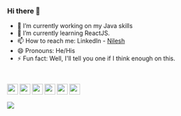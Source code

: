 ### Hi there 👋

<!--
**nilesh-05/nilesh-05** is a ✨ _special_ ✨ repository because its `README.md` (this file) appears on your GitHub profile.

- 👯 I’m looking to collaborate on ...

- 💬 Ask me about any tech stuff going on.
- 🤔 I’m looking for help with ...
  <img align="center" src="https://github-readme-stats.vercel.app/api/top-langs/?username=nilesh-05&theme=light&hide_langs_below=1" />
Here are some ideas to get you started:
-->



- 🔭 I’m currently working on my Java skills
- 🌱 I’m currently learning ReactJS.
- 📫 How to reach me: LinkedIn - [Nilesh](https://www.linkedin.com/in/nileshsharma56) 
- 😄 Pronouns: He/His
- ⚡ Fun fact: Well, I'll tell you one if I think enough on this.
<br/>
<p align="left">
<img src="https://img.shields.io/badge/VS%20Code-007ACC.svg?&style=for-the-badge&logo=visual-studio-code&logoColor=white" height="25"/>
<img src="https://img.shields.io/badge/javascript-F7DF1E.svg?&style=for-the-badge&logo=javascript&logoColor=white" height="25"/>
<img src="https://img.shields.io/badge/java-8892BF.svg?&style=for-the-badge&logo=java&logoColor=white" height="25"/>
<img src="https://img.shields.io/badge/react-4479A1.svg?&style=for-the-badge&logo=react&logoColor=white" height="25"/>
<img src="https://img.shields.io/badge/linux-FB7A24.svg?&style=for-the-badge&logo=linux&logoColor=white" height="25"/>
  <img src="https://img.shields.io/badge/flutter-FB7A24.svg?&style=for-the-badge&logo=linux&logoColor=white" height="25"/>
  <p/>
<img src="https://github-readme-stats.vercel.app/api?username=nilesh-05&&show_icons=true&title_color=ffffff&icon_color=bb2acf&text_color=daf7dc&bg_color=151515">
